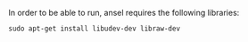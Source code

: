 In order to be able to run, ansel requires the following libraries:

```sudo apt-get install libudev-dev libraw-dev```

